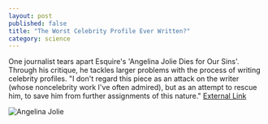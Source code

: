 ```yaml
---
layout: post
published: false
title: "The Worst Celebrity Profile Ever Written?"
category: science
---
```


One journalist tears apart Esquire's 'Angelina Jolie Dies for Our Sins'. Through his critique, he tackles larger problems with the process of writing celebrity profiles. "I don't regard this piece as an attack on the writer (whose noncelebrity work I've often admired), but as an attempt to rescue him, to save him from further assignments of this nature."  [External Link](http://www.slate.com/articles/life/the_spectator/2007/06/the_worst_celebrity_profile_ever_written.single.html)

![Angelina Jolie](http://fc06.deviantart.net/fs71/f/2010/303/9/9/angelina_jolie____psd_coloring_by_gokhanz-d31tbkn.jpg)